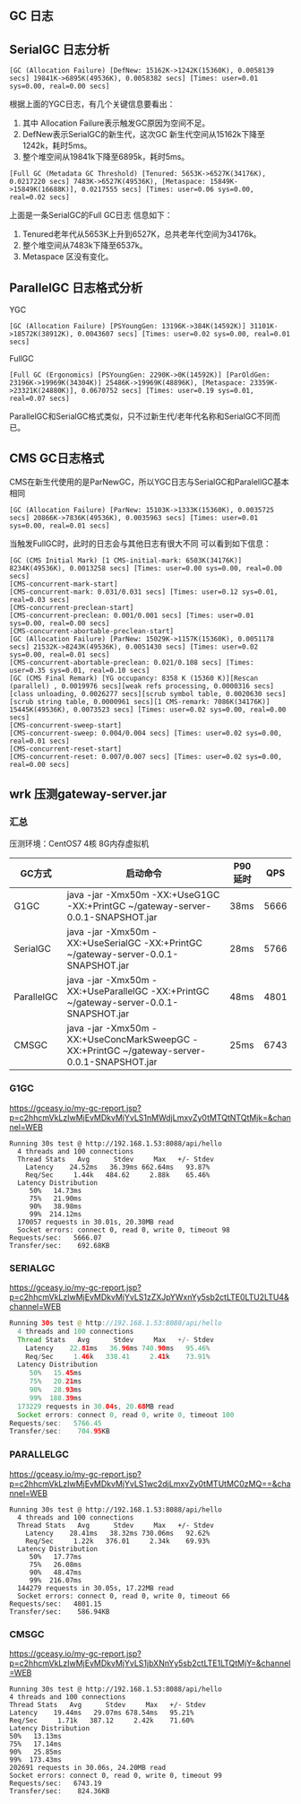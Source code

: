 ## GC 日志

## SerialGC 日志分析

```
[GC (Allocation Failure) [DefNew: 15162K->1242K(15360K), 0.0058139 secs] 19841K->6895K(49536K), 0.0058382 secs] [Times: user=0.01 sys=0.00, real=0.00 secs]
```

根据上面的YGC日志，有几个关键信息要看出：

1. 其中 Allocation Failure表示触发GC原因为空间不足。
2. DefNew表示SerialGC的新生代，这次GC 新生代空间从15162k下降至1242k，耗时5ms。
3. 整个堆空间从19841k下降至6895k，耗时5ms。


```
[Full GC (Metadata GC Threshold) [Tenured: 5653K->6527K(34176K), 0.0217220 secs] 7483K->6527K(49536K), [Metaspace: 15849K->15849K(16688K)], 0.0217555 secs] [Times: user=0.06 sys=0.00, real=0.02 secs]
```
上面是一条SerialGC的Full GC日志
信息如下：
1. Tenured老年代从5653K上升到6527K，总共老年代空间为34176k。
2. 整个堆空间从7483k下降至6537k。
3. Metaspace 区没有变化。

## ParallelGC 日志格式分析

YGC
```
[GC (Allocation Failure) [PSYoungGen: 13196K->384K(14592K)] 31101K->18572K(38912K), 0.0043607 secs] [Times: user=0.02 sys=0.00, real=0.01 secs]
```

FullGC
```
[Full GC (Ergonomics) [PSYoungGen: 2290K->0K(14592K)] [ParOldGen: 23196K->19969K(34304K)] 25486K->19969K(48896K), [Metaspace: 23359K->23321K(24880K)], 0.0670752 secs] [Times: user=0.19 sys=0.01, real=0.07 secs]
```

ParallelGC和SerialGC格式类似，只不过新生代/老年代名称和SerialGC不同而已。


## CMS GC日志格式

CMS在新生代使用的是ParNewGC，所以YGC日志与SerialGC和ParalellGC基本相同

```
[GC (Allocation Failure) [ParNew: 15103K->1333K(15360K), 0.0035725 secs] 20866K->7836K(49536K), 0.0035963 secs] [Times: user=0.01 sys=0.00, real=0.01 secs]
```

当触发FullGC时，此时的日志会与其他日志有很大不同
可以看到如下信息：

```
[GC (CMS Initial Mark) [1 CMS-initial-mark: 6503K(34176K)] 8234K(49536K), 0.0013258 secs] [Times: user=0.00 sys=0.00, real=0.00 secs]
[CMS-concurrent-mark-start]
[CMS-concurrent-mark: 0.031/0.031 secs] [Times: user=0.12 sys=0.01, real=0.03 secs]
[CMS-concurrent-preclean-start]
[CMS-concurrent-preclean: 0.001/0.001 secs] [Times: user=0.01 sys=0.00, real=0.00 secs]
[CMS-concurrent-abortable-preclean-start]
[GC (Allocation Failure) [ParNew: 15029K->1157K(15360K), 0.0051178 secs] 21532K->8243K(49536K), 0.0051430 secs] [Times: user=0.02 sys=0.00, real=0.01 secs]
[CMS-concurrent-abortable-preclean: 0.021/0.108 secs] [Times: user=0.35 sys=0.01, real=0.10 secs]
[GC (CMS Final Remark) [YG occupancy: 8358 K (15360 K)][Rescan (parallel) , 0.0019976 secs][weak refs processing, 0.0000316 secs][class unloading, 0.0026277 secs][scrub symbol table, 0.0020630 secs][scrub string table, 0.0000961 secs][1 CMS-remark: 7086K(34176K)] 15445K(49536K), 0.0073523 secs] [Times: user=0.02 sys=0.00, real=0.00 secs]
[CMS-concurrent-sweep-start]
[CMS-concurrent-sweep: 0.004/0.004 secs] [Times: user=0.02 sys=0.00, real=0.01 secs]
[CMS-concurrent-reset-start]
[CMS-concurrent-reset: 0.007/0.007 secs] [Times: user=0.02 sys=0.00, real=0.00 secs]
```

## wrk 压测gateway-server.jar

### 汇总
压测环境：CentOS7 4核 8G内存虚拟机


| GC方式| 启动命令 |P90延时 | QPS |
|----|----|----|----|
|G1GC|java -jar -Xmx50m  -XX:+UseG1GC  -XX:+PrintGC  ~/gateway-server-0.0.1-SNAPSHOT.jar |38ms|5666|
|SerialGC|java -jar -Xmx50m  -XX:+UseSerialGC  -XX:+PrintGC  ~/gateway-server-0.0.1-SNAPSHOT.jar |28ms|5766|
|ParallelGC|java -jar -Xmx50m  -XX:+UseParallelGC  -XX:+PrintGC  ~/gateway-server-0.0.1-SNAPSHOT.jar | 48ms|4801|
|CMSGC|java -jar -Xmx50m  -XX:+UseConcMarkSweepGC  -XX:+PrintGC  ~/gateway-server-0.0.1-SNAPSHOT.jar | 25ms| 6743|

### G1GC

https://gceasy.io/my-gc-report.jsp?p=c2hhcmVkLzIwMjEvMDkvMjYvLS1nMWdjLmxvZy0tMTQtNTQtMjk=&channel=WEB

```
Running 30s test @ http://192.168.1.53:8088/api/hello
  4 threads and 100 connections
  Thread Stats   Avg      Stdev     Max   +/- Stdev
    Latency    24.52ms   36.39ms 662.64ms   93.87%
    Req/Sec     1.44k   484.62     2.88k    65.46%
  Latency Distribution
     50%   14.73ms
     75%   21.90ms
     90%   38.98ms
     99%  214.12ms
  170057 requests in 30.01s, 20.30MB read
  Socket errors: connect 0, read 0, write 0, timeout 98
Requests/sec:   5666.07
Transfer/sec:    692.68KB
```



### SERIALGC
https://gceasy.io/my-gc-report.jsp?p=c2hhcmVkLzIwMjEvMDkvMjYvLS1zZXJpYWxnYy5sb2ctLTE0LTU2LTU4&channel=WEB

```java
Running 30s test @ http://192.168.1.53:8088/api/hello
  4 threads and 100 connections
  Thread Stats   Avg      Stdev     Max   +/- Stdev
    Latency    22.81ms   36.96ms 740.90ms   95.46%
    Req/Sec     1.46k   338.41     2.41k    73.91%
  Latency Distribution
     50%   15.45ms
     75%   20.21ms
     90%   28.93ms
     99%  188.39ms
  173229 requests in 30.04s, 20.68MB read
  Socket errors: connect 0, read 0, write 0, timeout 100
Requests/sec:   5766.45
Transfer/sec:    704.95KB
```



### PARALLELGC

https://gceasy.io/my-gc-report.jsp?p=c2hhcmVkLzIwMjEvMDkvMjYvLS1wc2djLmxvZy0tMTUtMC0zMQ==&channel=WEB

```
Running 30s test @ http://192.168.1.53:8088/api/hello
  4 threads and 100 connections
  Thread Stats   Avg      Stdev     Max   +/- Stdev
    Latency    28.41ms   38.32ms 730.06ms   92.62%
    Req/Sec     1.22k   376.01     2.34k    69.93%
  Latency Distribution
     50%   17.77ms
     75%   26.08ms
     90%   48.47ms
     99%  216.07ms
  144279 requests in 30.05s, 17.22MB read
  Socket errors: connect 0, read 0, write 0, timeout 66
Requests/sec:   4801.15
Transfer/sec:    586.94KB
```



### CMSGC

https://gceasy.io/my-gc-report.jsp?p=c2hhcmVkLzIwMjEvMDkvMjYvLS1jbXNnYy5sb2ctLTE1LTQtMjY=&channel=WEB

```
Running 30s test @ http://192.168.1.53:8088/api/hello
4 threads and 100 connections
Thread Stats   Avg      Stdev     Max   +/- Stdev
Latency    19.44ms   29.07ms 678.54ms   95.21%
Req/Sec     1.71k   387.12     2.42k    71.60%
Latency Distribution
50%   13.13ms
75%   17.14ms
90%   25.85ms
99%  173.43ms
202691 requests in 30.06s, 24.20MB read
Socket errors: connect 0, read 0, write 0, timeout 99
Requests/sec:   6743.19
Transfer/sec:    824.36KB
```
